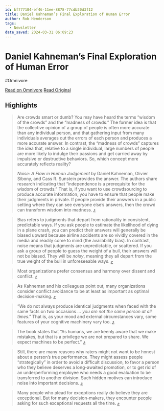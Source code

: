 ```yaml
---
id: bf777104-ef46-11ee-8878-77cdb20d3f12
title: Daniel Kahneman’s Final Exploration of Human Error
author: Rob Henderson
tags:
  - Newsletter
date_saved: 2024-03-31 06:09:23
---
```


# Daniel Kahneman’s Final Exploration of Human Error
#Omnivore

[Read on Omnivore](https://omnivore.app/me/daniel-kahneman-s-final-exploration-of-human-error-18e93fc3558)
[Read Original](https://www.robkhenderson.com/p/daniel-kahnemans-final-exploration)

## Highlights

> Are crowds smart or dumb? You may have heard the terms “wisdom of the crowds” and the “madness of crowds.” The former idea is that the collective opinion of a group of people is often more accurate than any individual person, and that gathering input from many individuals averages out the errors of each person and produces a more accurate answer. In contrast, the “madness of crowds” captures the idea that, relative to a single individual, large numbers of people are more likely to indulge their passions and get carried away by impulsive or destructive behaviors. So, which concept more accurately reflects reality?
> 
> _Noise: A Flaw in Human Judgement_ by Daniel Kahneman, Olivier Sibony, and Cass R. Sunstein provides the answer. The authors share research indicating that “independence is a prerequisite for the wisdom of crowds.” That is, if you want to use crowdsourcing to produce accurate information, you have to ensure that people make their judgments in private. If people provide their answers in a public setting where they can see everyone else’s answers, then the crowd can transform wisdom into madness. [⤴️](https://omnivore.app/me/daniel-kahneman-s-final-exploration-of-human-error-18e93fc3558#fd7c693c-03ab-47d6-b65d-a73914ce124b) 

> Bias refers to judgments that depart from rationality in consistent, predictable ways. If you ask people to estimate the likelihood of dying in a plane crash, you can predict their answers will generally be biased upward because airline accidents are so vividly covered in the media and readily come to mind (the availability bias). In contrast, noise means that judgments are unpredictable, or scattered. If you ask a group of people to guess the weight of a bull, their answers will not be biased. They will be _noisy_, meaning they all depart from the true weight of the bull in unforeseeable ways.  [⤴️](https://omnivore.app/me/daniel-kahneman-s-final-exploration-of-human-error-18e93fc3558#4eb8d046-86fd-4ead-85ab-81c459be2323) 

> Most organizations prefer consensus and harmony over dissent and conflict. [⤴️](https://omnivore.app/me/daniel-kahneman-s-final-exploration-of-human-error-18e93fc3558#52bde5d3-e45c-4614-b666-549377c56b2b) 

> As Kahneman and his colleagues point out, many organizations consider conflict avoidance to be at least as important as optimal decision-making. [⤴️](https://omnivore.app/me/daniel-kahneman-s-final-exploration-of-human-error-18e93fc3558#29abfd00-a3db-4b0e-bce9-b4ba01e27a0b) 

> “We do not always produce identical judgments when faced with the same facts on two occasions … _you are not the same person at all times_.” That is, as your mood and external circumstances vary, some features of your cognitive machinery vary too. [⤴️](https://omnivore.app/me/daniel-kahneman-s-final-exploration-of-human-error-18e93fc3558#1cad3f1f-aac5-4964-867f-610e26ef2d63) 

> The book states that “As humans, we are keenly aware that we make mistakes, but that is a privilege we are not prepared to share. We expect machines to be perfect.” [⤴️](https://omnivore.app/me/daniel-kahneman-s-final-exploration-of-human-error-18e93fc3558#9c1af16a-ed3e-4e7a-b02d-a4420d674116) 

> Still, there are many reasons why raters might not want to be honest about a person’s true performance. They might assess people “strategically” in order to avoid a difficult discussion, to favor a person who they believe deserves a long-awaited promotion, or to get rid of an underperforming employee who needs a good evaluation to be transferred to another division. Such hidden motives can introduce noise into important decisions. [⤴️](https://omnivore.app/me/daniel-kahneman-s-final-exploration-of-human-error-18e93fc3558#829fe796-7d43-470f-a3da-22902686e60e) 

> Many people who plead for exceptions really do believe they are exceptional. But for many decision-makers, they encounter people asking for such exceptional requests all the time. [⤴️](https://omnivore.app/me/daniel-kahneman-s-final-exploration-of-human-error-18e93fc3558#849e2cca-be36-460b-8181-6da7dba6575a) 


